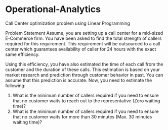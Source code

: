 # Operational-Analytics
Call Center optimization problem using Linear Programming

Problem Statement
Assume, you are setting up a call center for a mid-sized E-Commerce firm. You have been asked to find the total strength of callers required for this requirement. This requirement will be outsourced to a call center which guarantees availability of caller for 24 hours with the exact same efficiency.

Using this efficiency, you have also estimated the time of each call from the customer and the duration of these calls. This estimation is based on your market research and prediction through customer behavior in past. You can assume that this prediction is accurate. Now, you need to estimate the following:

 1. What is the minimum number of callers required if you need to ensure that no customer waits to reach out to the representative (Zero waiting time)?
 2. What is the minimum number of callers required if you need to ensure that no customer waits for more than 30 minutes (Max. 30 minutes waiting time)?
